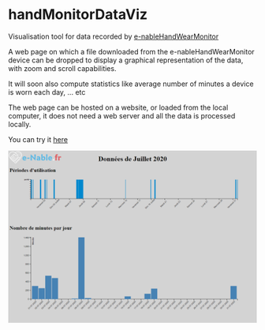 # handMonitorDataViz
Visualisation tool for data recorded by [e-nableHandWearMonitor](https://github.com/reivaxy/e-nableHandWearMonitor)

A web page on which a file downloaded from the e-nableHandWearMonitor device can be dropped to display a graphical representation of the data, with zoom and scroll capabilities.

It will soon also compute statistics like average number of minutes a device is worn each day, ... etc

The web page can be hosted on a website, or loaded from the local computer, it does not need a web server and all the data is processed locally.

You can try it [here](https://reivaxy.github.io/handMonitorDataViz)


![screen capture](resources/screenshot.png) 
